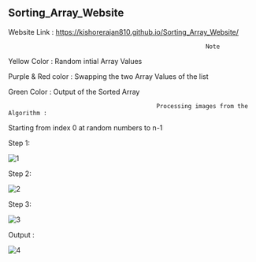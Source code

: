 ## Sorting_Array_Website

Website Link : https://kishorerajan810.github.io/Sorting_Array_Website/

                                                            Note 

   Yellow Color : Random intial Array Values
   
   Purple & Red color : Swapping the two Array Values of the list
   
   Green Color : Output of the Sorted Array

                                              Processing images from the Algorithm :

   Starting from index 0 at random numbers to n-1
   
Step 1:

![1](https://user-images.githubusercontent.com/56103513/120933541-41ae0c00-c718-11eb-83c0-6b8b06333061.PNG)

Step 2:

![2](https://user-images.githubusercontent.com/56103513/120933545-42df3900-c718-11eb-891d-7a9e1aa2f0b1.PNG)

Step 3:

![3](https://user-images.githubusercontent.com/56103513/120933546-42df3900-c718-11eb-9a8b-b6dc5ef71723.PNG)

Output :

![4](https://user-images.githubusercontent.com/56103513/120933703-ea5c6b80-c718-11eb-8c4d-13cb1f9843c8.PNG)

   



 
